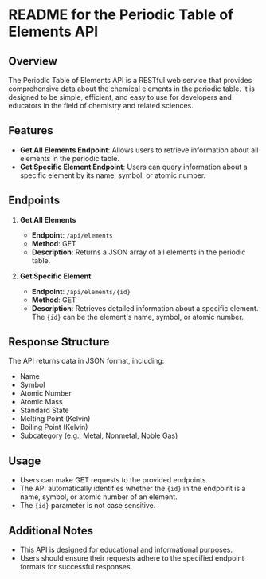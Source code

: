# README for the Periodic Table of Elements API

## Overview
The Periodic Table of Elements API is a RESTful web service that provides comprehensive data about the chemical elements in the periodic table. It is designed to be simple, efficient, and easy to use for developers and educators in the field of chemistry and related sciences.

## Features
- **Get All Elements Endpoint**: Allows users to retrieve information about all elements in the periodic table.
- **Get Specific Element Endpoint**: Users can query information about a specific element by its name, symbol, or atomic number.

## Endpoints
1. **Get All Elements**
   - **Endpoint**: `/api/elements`
   - **Method**: GET
   - **Description**: Returns a JSON array of all elements in the periodic table.

2. **Get Specific Element**
   - **Endpoint**: `/api/elements/{id}`
   - **Method**: GET
   - **Description**: Retrieves detailed information about a specific element. The `{id}` can be the element's name, symbol, or atomic number.

## Response Structure
The API returns data in JSON format, including:
- Name
- Symbol
- Atomic Number
- Atomic Mass
- Standard State
- Melting Point (Kelvin)
- Boiling Point (Kelvin)
- Subcategory (e.g., Metal, Nonmetal, Noble Gas)

## Usage
- Users can make GET requests to the provided endpoints.
- The API automatically identifies whether the `{id}` in the endpoint is a name, symbol, or atomic number of an element.
- The `{id}` parameter is not case sensitive.

## Additional Notes
- This API is designed for educational and informational purposes.
- Users should ensure their requests adhere to the specified endpoint formats for successful responses.

